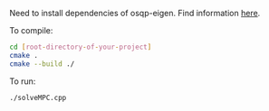 Need to install dependencies of osqp-eigen. Find information [here](https://github.com/robotology/osqp-eigen).

To compile:
```bash
cd [root-directory-of-your-project]
cmake .
cmake --build ./
```

To run:
```bash
./solveMPC.cpp
```